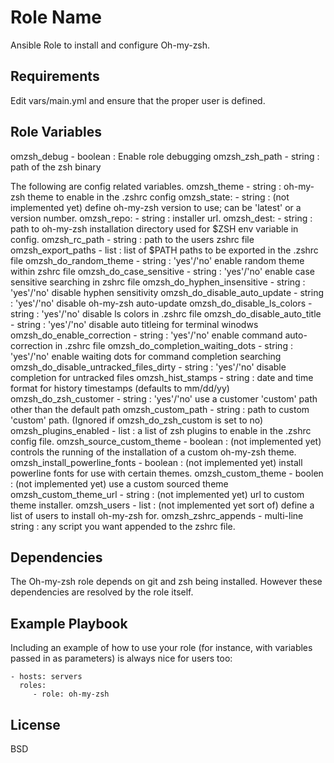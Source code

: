 Role Name
=========

Ansible Role to install and configure Oh-my-zsh.

Requirements
------------

Edit vars/main.yml and ensure that the proper user is defined.

Role Variables
--------------


omzsh_debug - boolean : Enable role debugging
omzsh_zsh_path - string : path of the zsh binary

The following are config related variables.
omzsh_theme - string : oh-my-zsh theme to enable in the .zshrc config
omzsh_state: - string : (not implemented yet) define oh-my-zsh version to use; can be 'latest' or a version number.
omzsh_repo: - string : installer url.
omzsh_dest: - string : path to oh-my-zsh installation directory used for $ZSH env variable in config.
omzsh_rc_path - string : path to the users zshrc file
omzsh_export_paths - list : list of $PATH paths to be exported in the .zshrc file
omzsh_do_random_theme - string : 'yes'/'no' enable random theme within zshrc file
omzsh_do_case_sensitive - string : 'yes'/'no' enable case sensitive searching in zshrc file
omzsh_do_hyphen_insensitive - string : 'yes'/'no' disable hyphen sensitivity
omzsh_do_disable_auto_update - string : 'yes'/'no' disable oh-my-zsh auto-update
omzsh_do_disable_ls_colors - string : 'yes'/'no' disable ls colors in .zshrc file
omzsh_do_disable_auto_title - string : 'yes'/'no' disable auto titleing for terminal winodws
omzsh_do_enable_correction - string : 'yes'/'no' enable command auto-correction in .zshrc file
omzsh_do_completion_waiting_dots - string : 'yes'/'no' enable waiting dots for command completion searching
omzsh_do_disable_untracked_files_dirty - string : 'yes'/'no' disable completion for untracked files
omzsh_hist_stamps - string : date and time format for history timestamps (defaults to mm/dd/yy)
omzsh_do_zsh_customer - string : 'yes'/'no' use a customer 'custom' path other than the default path
omzsh_custom_path - string : path to custom 'custom' path. (Ignored if omzsh_do_zsh_custom is set to no)
omzsh_plugins_enabled - list : a list of zsh plugins to enable in the .zshrc config file.
omzsh_source_custom_theme -  boolean : (not implemented yet) controls the running of the installation of a custom oh-my-zsh theme.
omzsh_install_powerline_fonts - boolean : (not implemented yet) install powerline fonts for use with certain themes.
omzsh_custom_theme - boolen : (not implemented yet) use a custom sourced theme
omzsh_custom_theme_url - string : (not implemented yet) url to custom theme installer.
omzsh_users - list : (not implemented yet sort of) define a list of users to install oh-my-zsh for.
omzsh_zshrc_appends - multi-line string : any script you want appended to the zshrc file.


Dependencies
------------

The Oh-my-zsh role depends on git and zsh being installed. However these dependencies are resolved by the role itself.

Example Playbook
----------------

Including an example of how to use your role (for instance, with variables passed in as parameters) is always nice for users too:

    - hosts: servers
      roles:
         - role: oh-my-zsh

License
-------

BSD
